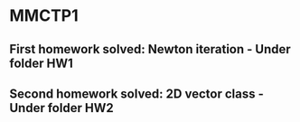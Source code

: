 # MMCTP1

## First homework solved: Newton iteration - Under folder HW1

## Second homework solved: 2D vector class - Under folder HW2
